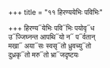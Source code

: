 +++
title = "११ हिरण्ययेभिः पविभिः"

+++
हिरण्य᳓येभिः पवि᳓भिः पयोवृ᳓ध  
उ᳓ज्जिघ्नन्त आपथि᳓यो न᳓ प᳓र्वतान्  
मखा᳓ अया᳓सः स्वसृ᳓तो ध्रुवच्यु᳓तो  
दुध्रकृ᳓तो मरु᳓तो भ्रा᳓जदृष्टयः